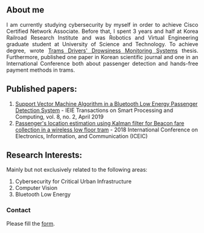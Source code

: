 ## About me

<div style="text-align: justify">I am currently studying cybersecurity by myself in order to achieve Cisco Certified Network Associate. Before that, I spent 3 years and half at Korea Railroad Research Institute and was Robotics and Virtual Engineering graduate student at University of Science and Technology. To achieve degree, wrote <a href="https://www.youtube.com/watch?v=lXqtiZpZhCY">Trams Drivers' Drowsiness Monitoring Systems</a> thesis. Furthermore, published one paper in Korean scientific journal and one in an International Conference both about passenger detection and hands-free payment methods in trams.</div>

## Published papers:
  1. [Support Vector Machine Algorithm in a Bluetooth Low Energy Passenger Detection System](http://www.ieiespc.org/view_acticles/acticles_d.asp?j=48) - IEIE Transactions on Smart Processing and Computing, vol. 8, no. 2, April 2019
  2. [Passenger's location estimation using Kalman filter for Beacon fare collection in a wireless low floor tram](https://ieeexplore.ieee.org/document/8330712) - 2018 International Conference on Electronics, Information, and Communication (ICEIC)
  
## Research Interests:
  Mainly but not exclusively related to the following areas:
  
  1. Cybersecurity for Critical Urban Infrastructure
  2. Computer Vision
  3. Bluetooth Low Energy

### Contact

Please fill the [form](/contact.md).
